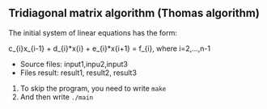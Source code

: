 ## Tridiagonal matrix algorithm (Thomas algorithm)
The initial system of linear equations has the form:

c_{i}x_{i-1} + d_{i}*x{i} + e_{i}*x{i+1} = f_{i}, where i=2,...,n-1 

* Source files: input1,inpu2,input3
* Files result: result1, result2, result3

1. To skip the program, you need to write `make`
2. And then write `./main`
